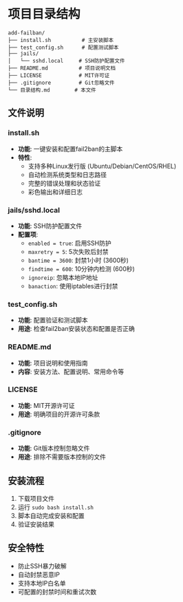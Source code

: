 # 项目目录结构

```
add-failban/
├── install.sh          # 主安装脚本
├── test_config.sh      # 配置测试脚本
├── jails/
│   └── sshd.local     # SSH防护配置文件
├── README.md          # 项目说明文档
├── LICENSE            # MIT许可证
├── .gitignore         # Git忽略文件
└── 目录结构.md        # 本文件
```

## 文件说明

### install.sh
- **功能**: 一键安装和配置fail2ban的主脚本
- **特性**: 
  - 支持多种Linux发行版 (Ubuntu/Debian/CentOS/RHEL)
  - 自动检测系统类型和日志路径
  - 完整的错误处理和状态验证
  - 彩色输出和详细日志

### jails/sshd.local
- **功能**: SSH防护配置文件
- **配置项**:
  - `enabled = true`: 启用SSH防护
  - `maxretry = 5`: 5次失败后封禁
  - `bantime = 3600`: 封禁1小时 (3600秒)
  - `findtime = 600`: 10分钟内检测 (600秒)
  - `ignoreip`: 忽略本地IP地址
  - `banaction`: 使用iptables进行封禁

### test_config.sh
- **功能**: 配置验证和测试脚本
- **用途**: 检查fail2ban安装状态和配置是否正确

### README.md
- **功能**: 项目说明和使用指南
- **内容**: 安装方法、配置说明、常用命令等

### LICENSE
- **功能**: MIT开源许可证
- **用途**: 明确项目的开源许可条款

### .gitignore
- **功能**: Git版本控制忽略文件
- **用途**: 排除不需要版本控制的文件

## 安装流程

1. 下载项目文件
2. 运行 `sudo bash install.sh`
3. 脚本自动完成安装和配置
4. 验证安装结果

## 安全特性

- 防止SSH暴力破解
- 自动封禁恶意IP
- 支持本地IP白名单
- 可配置的封禁时间和重试次数
